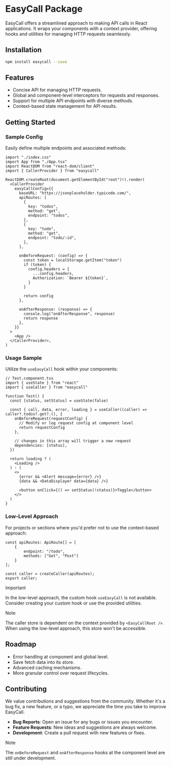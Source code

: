 # EasyCall Package

EasyCall offers a streamlined approach to making API calls in React applications. It wraps your components with a context provider, offering hooks and utilities for managing HTTP requests seamlessly.

## Installation

```bash
npm install easycall --save
```

## Features

- Concise API for managing HTTP requests.
- Global and component-level interceptors for requests and responses.
- Support for multiple API endpoints with diverse methods.
- Context-based state management for API results.

## Getting Started

### Sample Config

Easily define multiple endpoints and associated methods:

```tsx
import "./index.css"
import App from "./App.tsx"
import ReactDOM from "react-dom/client"
import { CallerProvider } from "easycall"

ReactDOM.createRoot(document.getElementById("root")!).render(
  <CallerProvider
    easyCallConfig={{
      baseURL: "https://jsonplaceholder.typicode.com/",
      apiRoutes: [
        {
          key: "todos",
          method: "get",
          endpoint: "todos",
        },
        {
          key: "todo",
          method: "get",
          endpoint: "todo/:id",
        },
      ],

      onBeforeRequest: (config) => {
        const token = localStorage.getItem("token")
        if (token) {
          config.headers = {
            ...config.headers,
            Authorization: `Bearer ${token}`,
          }
        }

        return config
      },

      onAfterResponse: (response) => {
        console.log("onAfterResponse", response)
        return response
      },
    }}
  >
    <App />
  </CallerProvider>,
)
```

### Usage Sample

Utilize the `useEasyCall` hook within your components:

```tsx
// Test.component.tsx
import { useState } from "react"
import { useCaller } from "easycall"

function Test() {
  const [status, setStatus] = useState(false)

  const { call, data, error, loading } = useCaller((caller) => caller?.todos?.get?.(), {
    onBeforeRequest(requestConfig) {
      // Modify or log request config at component level
      return requestConfig
    },

    // changes in this array will trigger a new request
    dependencies: [status],
  })

  return loading ? (
    <Loading />
  ) : (
    <>
      {error && <Alert message={error} />}
      {data && <DataDisplayer data={data} />}

      <button onClick={() => setStatus(!status)}>Toggle</button>
    </>
  )
}
```

### Low-Level Approach

For projects or sections where you'd prefer not to use the context-based approach:

```tsx
const apiRoutes: ApiRoute[] = [
    {
        endpoint: "/todo",
        methods: ["Get", "Post"]
    }
];

const caller = createCaller(apiRoutes);
export caller;
```

> [!IMPORTANT]
> In the low-level approach, the custom hook `useEasyCall` is not available. Consider creating your custom hook or use the provided utilities.

> [!NOTE]
> The caller store is dependent on the context provided by `<EasyCallRoot />`. When using the low-level approach, this store won't be accessible.

## Roadmap

- Error handling at component and global level.
- Save fetch data into its store.
- Advanced caching mechanisms.
- More granular control over request lifecycles.

## Contributing

We value contributions and suggestions from the community. Whether it's a bug fix, a new feature, or a typo, we appreciate the time you take to improve EasyCall.

- **Bug Reports**: Open an issue for any bugs or issues you encounter.
- **Feature Requests**: New ideas and suggestions are always welcome.
- **Development**: Create a pull request with new features or fixes.

> [!NOTE]
> The `onBeforeRequest` and `onAfterResponse` hooks at the component level are still under development.
